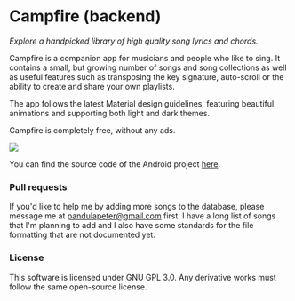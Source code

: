 # Campfire (backend)
*Explore a handpicked library of high quality song lyrics and chords.*

Campfire is a companion app for musicians and people who like to sing. It contains a small, but growing number of songs and song collections as well as useful features such as transposing the key signature, auto-scroll or the ability to create and share your own playlists.

The app follows the latest Material design guidelines, featuring beautiful animations and supporting both light and dark themes. 

Campfire is completely free, without any ads.

[<img src="https://play.google.com/intl/en_us/badges/images/badge_new.png" />](https://play.google.com/store/apps/details?id=com.pandulapeter.campfire)

You can find the source code of the Android project [here](https://github.com/pandulapeter/campfire-android).

### Pull requests
If you'd like to help me by adding more songs to the database, please message me at <pandulapeter@gmail.com> first. I have a long list of songs that I'm planning to add and I also have some standards for the file formatting that are not documented yet.

### License
This software is licensed under GNU GPL 3.0. Any derivative works must follow the same open-source license. 